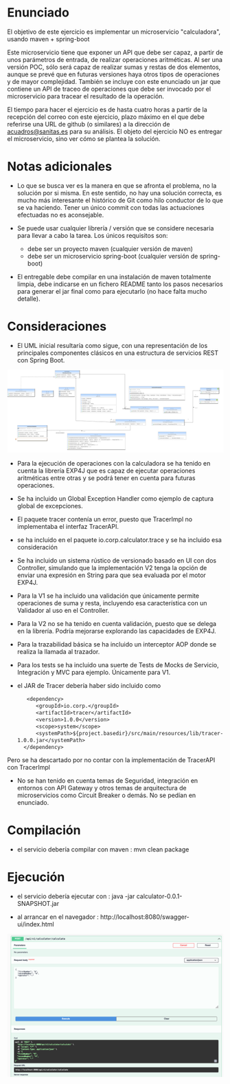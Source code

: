Enunciado
=================

El objetivo de este ejercicio es implementar un microservicio "calculadora", usando maven + spring-boot

Este microservicio tiene que exponer un API que debe ser capaz, a partir de unos parámetros de entrada, de realizar operaciones aritméticas. Al ser una versión POC, sólo será capaz de realizar sumas y restas de dos elementos, aunque se prevé que en futuras versiones haya otros tipos de operaciones y de mayor complejidad. También se incluye con este enunciado un jar que contiene un API de traceo de operaciones que debe ser invocado por el microservicio para tracear el resultado de la operación.

El tiempo para hacer el ejercicio es de hasta cuatro horas a partir de la recepción del correo con este ejercicio, plazo máximo en el que debe referirse una URL de github (o similares) a la dirección de acuadros@sanitas.es para su análisis. El objeto del ejercicio NO es entregar el microservicio, sino ver cómo se plantea la solución.


Notas adicionales
=================

* Lo que se busca ver es la manera en que se afronta el problema, no la solución por si misma. En este sentido, no hay una solución correcta, es mucho más interesante el histórico de Git como hilo conductor de lo que se va haciendo. Tener un único commit con todas las actuaciones efectuadas no es aconsejable.

* Se puede usar cualquier librería / versión que se considere necesaria para llevar a cabo la tarea. Los únicos requisitos son:
  * debe ser un proyecto maven (cualquier versión de maven)
  * debe ser un microservicio spring-boot (cualquier versión de spring-boot)

* El entregable debe compilar en una instalación de maven totalmente limpia, debe indicarse en un fichero README tanto los pasos necesarios para generar el jar final como para ejecutarlo (no hace falta mucho detalle).


Consideraciones
=================
* El UML inicial resultaría como sigue, con una representación de los principales componentes clásicos en una estructura de servicios REST con Spring Boot.


![alt text](uml.png "UML")

* Para la ejecución de operaciones con la calculadora se ha tenido en cuenta la librería EXP4J que es capaz de ejecutar operaciones aritméticas entre otras y se podrá tener en cuenta para futuras operaciones.

* Se ha incluido un Global Exception Handler como ejemplo de captura global de excepciones.

* El paquete tracer contenía un error, puesto que TracerImpl no implementaba el interfaz TracerAPI.
 * se ha incluido en el paquete io.corp.calculator.trace y se ha incluido esa consideración

* Se ha incluido un sistema rústico de versionado basado en UI con dos Controller, simulando que la implementación V2 tenga la opción de enviar una expresión en String para que sea evaluada por el motor EXP4J.

* Para la V1 se ha incluido una validación que únicamente permite operaciones de suma y resta, incluyendo esa característica con un Validador al uso en el Controller.

* Para la V2 no se ha tenido en cuenta validación, puesto que se delega en la librería. Podría mejorarse explorando las capacidades de EXP4J.

* Para la trazabilidad básica se ha incluido un interceptor AOP donde se realiza la llamada al trazador.

* Para los tests se ha incluido una suerte de Tests de Mocks de Servicio, Integración y MVC para ejemplo. Únicamente para V1.

* el JAR de Tracer debería haber sido incluido como 

         <dependency>
			<groupId>io.corp.</groupId>
			<artifactId>tracer</artifactId>
			<version>1.0.0</version>
			<scope>system</scope>
			<systemPath>${project.basedir}/src/main/resources/lib/tracer-1.0.0.jar</systemPath>
		</dependency>

Pero se ha descartado por no contar con la implementación de TracerAPI con TracerImpl

* No se han tenido en cuenta temas de Seguridad, integración en entornos con API Gateway y otros temas de arquitectura de microservicios como Circuit Breaker o demás. No se pedían en enunciado.

Compilación
=================
* el servicio debería compilar con maven : mvn clean package

Ejecución
=================
* el servicio debería ejecutar con : java -jar calculator-0.0.1-SNAPSHOT.jar 
 
* al arrancar en el navegador : http://localhost:8080/swagger-ui/index.html


 ![alt text](swagger.png "swagger")
 
